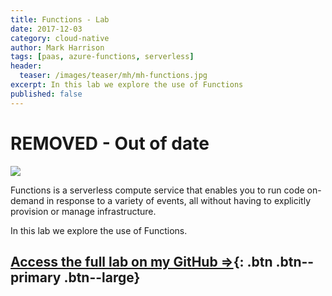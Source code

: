 ```yaml
---
title: Functions - Lab 
date: 2017-12-03
category: cloud-native
author: Mark Harrison
tags: [paas, azure-functions, serverless]
header:
  teaser: /images/teaser/mh/mh-functions.jpg
excerpt: In this lab we explore the use of Functions
published: false
---
```


# REMOVED - Out of date

![](https://github.com/markharrisonuk/Lab_Functions/raw/master/Images/Functions.png)

 
Functions is a serverless compute service that enables you to run code on-demand in response to a variety of events, all without having to explicitly provision or manage infrastructure.

In this lab we explore the use of Functions.

## [Access the full lab on my GitHub ⇒](https://github.com/markharrisonuk/Lab_Functions/blob/master/README.md){: .btn .btn--primary .btn--large}

